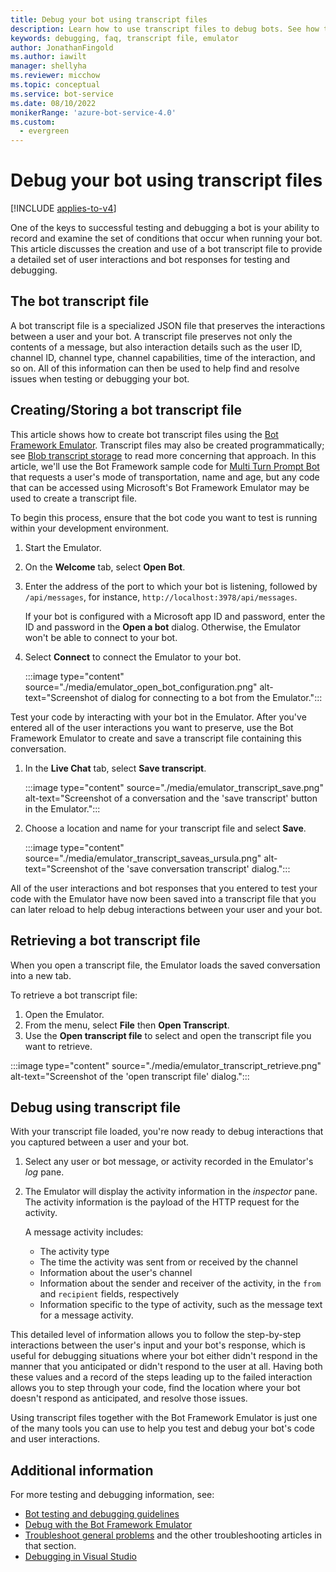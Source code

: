 ```yaml
---
title: Debug your bot using transcript files
description: Learn how to use transcript files to debug bots. See how to create and retrieve these files, which provide detailed sets of user interactions and bot responses.
keywords: debugging, faq, transcript file, emulator
author: JonathanFingold
ms.author: iawilt
manager: shellyha
ms.reviewer: micchow
ms.topic: conceptual
ms.service: bot-service
ms.date: 08/10/2022
monikerRange: 'azure-bot-service-4.0'
ms.custom:
  - evergreen
---
```


# Debug your bot using transcript files

[!INCLUDE [applies-to-v4](../includes/applies-to-v4-current.md)]

One of the keys to successful testing and debugging a bot is your ability to record and examine the set of conditions that occur when running your bot. This article discusses the creation and use of a bot transcript file to provide a detailed set of user interactions and bot responses for testing and debugging.

## The bot transcript file

A bot transcript file is a specialized JSON file that preserves the interactions between a user and your bot. A transcript file preserves not only the contents of a message, but also interaction details such as the user ID, channel ID, channel type, channel capabilities, time of the interaction, and so on. All of this information can then be used to help find and resolve issues when testing or debugging your bot.

## Creating/Storing a bot transcript file

This article shows how to create bot transcript files using the [Bot Framework Emulator](https://github.com/Microsoft/BotFramework-Emulator). Transcript files may also be created programmatically; see [Blob transcript storage](./bot-builder-howto-v4-storage.md#blob-transcript-storage) to read more concerning that approach. In this article, we'll use the Bot Framework sample code for [Multi Turn Prompt Bot](https://github.com/Microsoft/BotBuilder-Samples/tree/master/samples/csharp_dotnetcore/05.multi-turn-prompt) that requests a user's mode of transportation, name and age, but any code that can be accessed using Microsoft's Bot Framework Emulator may be used to create a transcript file.

To begin this process, ensure that the bot code you want to test is running within your development environment.

1. Start the Emulator.
1. On the **Welcome** tab, select **Open Bot**.
1. Enter the address of the port to which your bot is listening, followed by `/api/messages`, for instance, `http://localhost:3978/api/messages`.

    If your bot is configured with a Microsoft app ID and password, enter the ID and password in the **Open a bot** dialog. Otherwise, the Emulator won't be able to connect to your bot.

1. Select **Connect** to connect the Emulator to your bot.

    :::image type="content" source="./media/emulator_open_bot_configuration.png" alt-text="Screenshot of dialog for connecting to a bot from the Emulator.":::

Test your code by interacting with your bot in the Emulator. After you've entered all of the user interactions you want to preserve, use the Bot Framework Emulator to create and save a transcript file containing this conversation.

1. In the **Live Chat** tab, select **Save transcript**.

    :::image type="content" source="./media/emulator_transcript_save.png" alt-text="Screenshot of a conversation and the 'save transcript' button in the Emulator.":::

1. Choose a location and name for your transcript file and select **Save**.

    :::image type="content" source="./media/emulator_transcript_saveas_ursula.png" alt-text="Screenshot of the 'save conversation transcript' dialog.":::

All of the user interactions and bot responses that you entered to test your code with the Emulator have now been saved into a transcript file that you can later reload to help debug interactions between your user and your bot.

## Retrieving a bot transcript file

When you open a transcript file, the Emulator loads the saved conversation into a new tab.

To retrieve a bot transcript file:

1. Open the Emulator.
1. From the menu, select **File** then **Open Transcript**.
1. Use the **Open transcript file** to select and open the transcript file you want to retrieve.

:::image type="content" source="./media/emulator_transcript_retrieve.png" alt-text="Screenshot of the 'open transcript file' dialog.":::

## Debug using transcript file

With your transcript file loaded, you're now ready to debug interactions that you captured between a user and your bot.

1. Select any user or bot message, or activity recorded in the Emulator's _log_ pane.
1. The Emulator will display the activity information in the _inspector_ pane. The activity information is the payload of the HTTP request for the activity.

    A message activity includes:

   - The activity type
   - The time the activity was sent from or received by the channel
   - Information about the user's channel
   - Information about the sender and receiver of the activity, in the `from` and `recipient` fields, respectively
   - Information specific to the type of activity, such as the message text for a message activity.

This detailed level of information allows you to follow the step-by-step interactions between the user's input and your bot's response, which is useful for debugging situations where your bot either didn't respond in the manner that you anticipated or didn't respond to the user at all. Having both these values and a record of the steps leading up to the failed interaction allows you to step through your code, find the location where your bot doesn't respond as anticipated, and resolve those issues.

Using transcript files together with the Bot Framework Emulator is just one of the many tools you can use to help you test and debug your bot's code and user interactions.

## Additional information

For more testing and debugging information, see:

- [Bot testing and debugging guidelines](./bot-builder-testing-debugging.md)
- [Debug with the Bot Framework Emulator](../bot-service-debug-emulator.md)
- [Troubleshoot general problems](../bot-service-troubleshoot-bot-configuration.md) and the other troubleshooting articles in that section.
- [Debugging in Visual Studio](/visualstudio/debugger/index)
